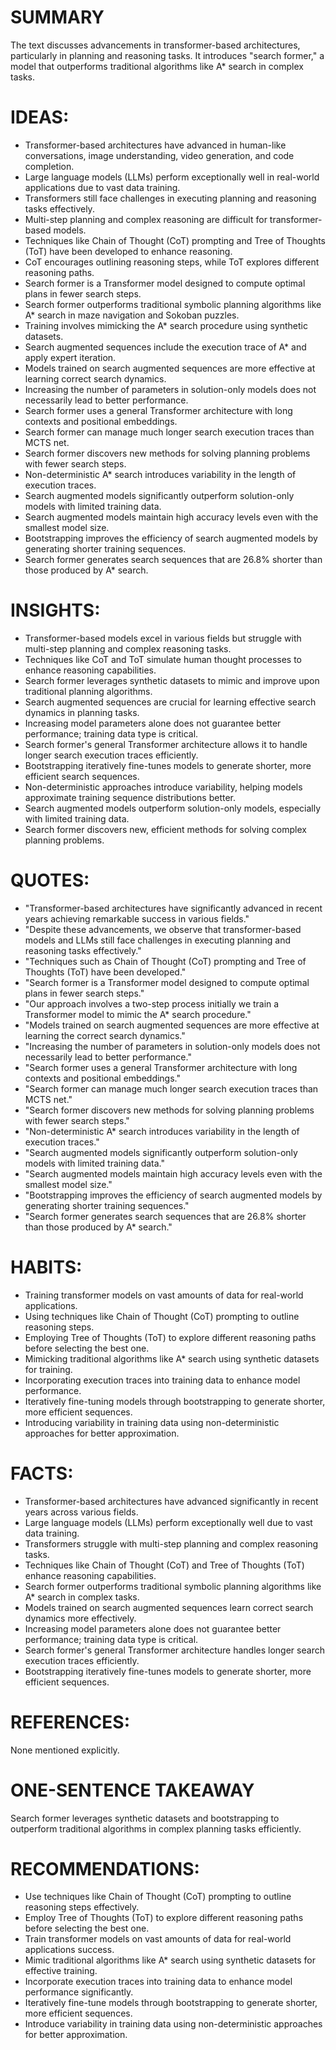 # SUMMARY
The text discusses advancements in transformer-based architectures, particularly in planning and reasoning tasks. It introduces "search former," a model that outperforms traditional algorithms like A* search in complex tasks.

# IDEAS:
- Transformer-based architectures have advanced in human-like conversations, image understanding, video generation, and code completion.
- Large language models (LLMs) perform exceptionally well in real-world applications due to vast data training.
- Transformers still face challenges in executing planning and reasoning tasks effectively.
- Multi-step planning and complex reasoning are difficult for transformer-based models.
- Techniques like Chain of Thought (CoT) prompting and Tree of Thoughts (ToT) have been developed to enhance reasoning.
- CoT encourages outlining reasoning steps, while ToT explores different reasoning paths.
- Search former is a Transformer model designed to compute optimal plans in fewer search steps.
- Search former outperforms traditional symbolic planning algorithms like A* search in maze navigation and Sokoban puzzles.
- Training involves mimicking the A* search procedure using synthetic datasets.
- Search augmented sequences include the execution trace of A* and apply expert iteration.
- Models trained on search augmented sequences are more effective at learning correct search dynamics.
- Increasing the number of parameters in solution-only models does not necessarily lead to better performance.
- Search former uses a general Transformer architecture with long contexts and positional embeddings.
- Search former can manage much longer search execution traces than MCTS net.
- Search former discovers new methods for solving planning problems with fewer search steps.
- Non-deterministic A* search introduces variability in the length of execution traces.
- Search augmented models significantly outperform solution-only models with limited training data.
- Search augmented models maintain high accuracy levels even with the smallest model size.
- Bootstrapping improves the efficiency of search augmented models by generating shorter training sequences.
- Search former generates search sequences that are 26.8% shorter than those produced by A* search.

# INSIGHTS:
- Transformer-based models excel in various fields but struggle with multi-step planning and complex reasoning tasks.
- Techniques like CoT and ToT simulate human thought processes to enhance reasoning capabilities.
- Search former leverages synthetic datasets to mimic and improve upon traditional planning algorithms.
- Search augmented sequences are crucial for learning effective search dynamics in planning tasks.
- Increasing model parameters alone does not guarantee better performance; training data type is critical.
- Search former's general Transformer architecture allows it to handle longer search execution traces efficiently.
- Bootstrapping iteratively fine-tunes models to generate shorter, more efficient search sequences.
- Non-deterministic approaches introduce variability, helping models approximate training sequence distributions better.
- Search augmented models outperform solution-only models, especially with limited training data.
- Search former discovers new, efficient methods for solving complex planning problems.

# QUOTES:
- "Transformer-based architectures have significantly advanced in recent years achieving remarkable success in various fields."
- "Despite these advancements, we observe that transformer-based models and LLMs still face challenges in executing planning and reasoning tasks effectively."
- "Techniques such as Chain of Thought (CoT) prompting and Tree of Thoughts (ToT) have been developed."
- "Search former is a Transformer model designed to compute optimal plans in fewer search steps."
- "Our approach involves a two-step process initially we train a Transformer model to mimic the A* search procedure."
- "Models trained on search augmented sequences are more effective at learning the correct search dynamics."
- "Increasing the number of parameters in solution-only models does not necessarily lead to better performance."
- "Search former uses a general Transformer architecture with long contexts and positional embeddings."
- "Search former can manage much longer search execution traces than MCTS net."
- "Search former discovers new methods for solving planning problems with fewer search steps."
- "Non-deterministic A* search introduces variability in the length of execution traces."
- "Search augmented models significantly outperform solution-only models with limited training data."
- "Search augmented models maintain high accuracy levels even with the smallest model size."
- "Bootstrapping improves the efficiency of search augmented models by generating shorter training sequences."
- "Search former generates search sequences that are 26.8% shorter than those produced by A* search."

# HABITS:
- Training transformer models on vast amounts of data for real-world applications.
- Using techniques like Chain of Thought (CoT) prompting to outline reasoning steps.
- Employing Tree of Thoughts (ToT) to explore different reasoning paths before selecting the best one.
- Mimicking traditional algorithms like A* search using synthetic datasets for training.
- Incorporating execution traces into training data to enhance model performance.
- Iteratively fine-tuning models through bootstrapping to generate shorter, more efficient sequences.
- Introducing variability in training data using non-deterministic approaches for better approximation.

# FACTS:
- Transformer-based architectures have advanced significantly in recent years across various fields.
- Large language models (LLMs) perform exceptionally well due to vast data training.
- Transformers struggle with multi-step planning and complex reasoning tasks.
- Techniques like Chain of Thought (CoT) and Tree of Thoughts (ToT) enhance reasoning capabilities.
- Search former outperforms traditional symbolic planning algorithms like A* search in complex tasks.
- Models trained on search augmented sequences learn correct search dynamics more effectively.
- Increasing model parameters alone does not guarantee better performance; training data type is critical.
- Search former's general Transformer architecture handles longer search execution traces efficiently.
- Bootstrapping iteratively fine-tunes models to generate shorter, more efficient sequences.

# REFERENCES:
None mentioned explicitly.

# ONE-SENTENCE TAKEAWAY
Search former leverages synthetic datasets and bootstrapping to outperform traditional algorithms in complex planning tasks efficiently.

# RECOMMENDATIONS:
- Use techniques like Chain of Thought (CoT) prompting to outline reasoning steps effectively.
- Employ Tree of Thoughts (ToT) to explore different reasoning paths before selecting the best one.
- Train transformer models on vast amounts of data for real-world applications success.
- Mimic traditional algorithms like A* search using synthetic datasets for effective training.
- Incorporate execution traces into training data to enhance model performance significantly.
- Iteratively fine-tune models through bootstrapping to generate shorter, more efficient sequences.
- Introduce variability in training data using non-deterministic approaches for better approximation.